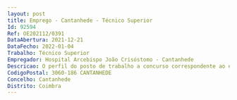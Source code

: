 ```yaml
--- 
layout: post
title: Emprego - Cantanhede - Técnico Superior
Id: 92594
Ref: OE202112/0391
DataAbertura: 2021-12-21
DataFecho: 2022-01-04
Trabalho: Técnico Superior
Empregador: Hospital Arcebispo João Crisóstomo - Cantanhede
Descricao: O perfil do posto de trabalho a concurso correspondente ao exercício de funções inerentes à categoria de Técnico Superior, da carreira de Técnico Superior, de acordo com o previsto no anexo à LTFP, referido no n.º 2 do artigo 88.º às quais corresponde o terceiro grau de complexidade funcional. O conteúdo funcional do posto de trabalho a ocupar deverá assegurar o cumprimento da missão e atribuições do Serviço de Gestão Financeira do HAJC, nomeadamente a) Executar as deliberações e os despachos dos órgãos competentes, no âmbito do respetivo serviço b) Prestar as informações e ou elaborar os pareceres e as propostas de solução que lhe sejam solicitadas c) Elaborar e submeter a aprovação superior as instruções que forem julgadas necessárias ao bom funcionamento do serviço d) Assegurar as atividades e operações conducentes à elaboração de relatórios estatísticos e informações e) Elaborar o projeto de orçamento anual e respetivas alterações, analisar e controlar periodicamente a sua execução f) Controlar o sistema contabilístico que identifica analiticamente os custos e proveitos associados às unidades funcionais g) Efetuar o encerramento dos períodos e exercícios contabilísticos assegurando a exatidão e validade da informação h) Executar tarefas nas plataformas informáticas utilizadas, designadamente das seguintes entidades DGO (Sigo, Serviços OnLine e Unileo)  ACSS  Tribunal de Contas  Finanças  IGCP — Internet Banking.
CodigoPostal: 3060-186 CANTANHEDE
Concelho: Cantanhede
Distrito: Coimbra
--- 
```

